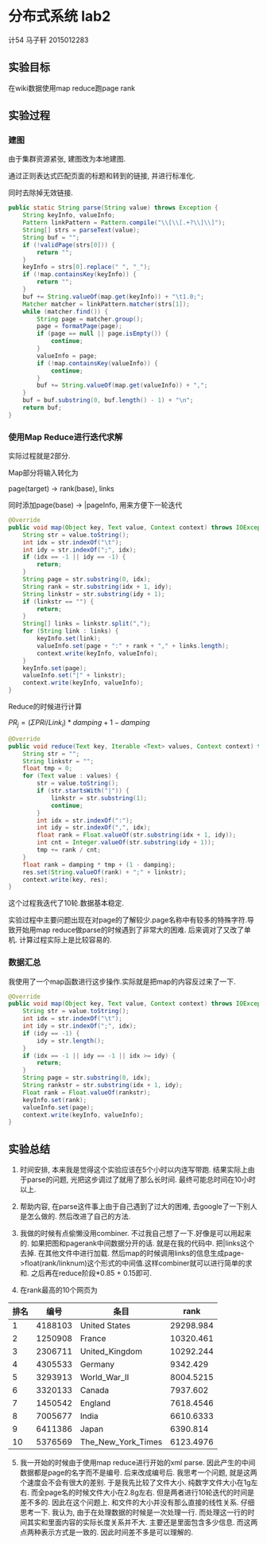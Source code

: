 # 分布式系统 lab2

计54 马子轩 2015012283

## 实验目标

在wiki数据使用map reduce跑page rank




## 实验过程

### 建图

由于集群资源紧张, 建图改为本地建图.

通过正则表达式匹配页面的标题和转到的链接, 并进行标准化.

同时去除掉无效链接.

```java
public static String parse(String value) throws Exception {
	String keyInfo, valueInfo;
	Pattern linkPattern = Pattern.compile("\\[\\[.+?\\]\\]");
	String[] strs = parseText(value);
	String buf = "";
	if (!validPage(strs[0])) {
		return "";
	}
	keyInfo = strs[0].replace(" ", "_");
	if (!map.containsKey(keyInfo)) {
		return "";
	}
	buf += String.valueOf(map.get(keyInfo)) + "\t1.0;";
	Matcher matcher = linkPattern.matcher(strs[1]);
	while (matcher.find()) {
		String page = matcher.group();
		page = formatPage(page);
		if (page == null || page.isEmpty()) {
			continue;
		}
		valueInfo = page;
		if (!map.containsKey(valueInfo)) {
			continue;
		}
		buf += String.valueOf(map.get(valueInfo)) + ",";
	}
	buf = buf.substring(0, buf.length() - 1) + "\n";
	return buf;
}
```



### 使用Map Reduce进行迭代求解

实际过程就是2部分.

Map部分将输入转化为

page(target) -> rank(base), links

同时添加page(base) -> |pageInfo, 用来方便下一轮迭代

```java
@Override
public void map(Object key, Text value, Context context) throws IOException, InterruptedException {
	String str = value.toString();
	int idx = str.indexOf("\t");
	int idy = str.indexOf(";", idx);
	if (idx == -1 || idy == -1) {
		return;
	}
	String page = str.substring(0, idx);
	String rank = str.substring(idx + 1, idy);
	String linkstr = str.substring(idy + 1);
	if (linkstr == "") {
		return;
	}
	String[] links = linkstr.split(",");
	for (String link : links) {
		keyInfo.set(link);
		valueInfo.set(page + ":" + rank + "," + links.length);
		context.write(keyInfo, valueInfo);
	}
	keyInfo.set(page);
	valueInfo.set("|" + linkstr);
	context.write(keyInfo, valueInfo);
}
```

Reduce的时候进行计算

$PR_j=(\Sigma PRi /Link_i) * damping + 1 - damping$

```java
@Override
public void reduce(Text key, Iterable <Text> values, Context context) throws IOException, InterruptedException {
	String str = "";
	String linkstr = "";
	float tmp = 0;
	for (Text value : values) {
		str = value.toString();
		if (str.startsWith("|")) {
			linkstr = str.substring(1);
			continue;
		}
		int idx = str.indexOf(":");
		int idy = str.indexOf(",", idx);
		float rank = Float.valueOf(str.substring(idx + 1, idy));
		int cnt = Integer.valueOf(str.substring(idy + 1));
		tmp += rank / cnt;
	}
	float rank = damping * tmp + (1 - damping);
	res.set(String.valueOf(rank) + ";" + linkstr);
	context.write(key, res);
}
```

这个过程我迭代了10轮.数据基本稳定.

实验过程中主要问题出现在对page的了解较少.page名称中有较多的特殊字符.导致开始用map reduce做parse的时候遇到了非常大的困难. 后来调对了又改了单机. 计算过程实际上是比较容易的.



### 数据汇总

我使用了一个map函数进行这步操作.实际就是把map的内容反过来了一下.

```java
@Override
public void map(Object key, Text value, Context context) throws IOException, InterruptedException {
	String str = value.toString();
	int idx = str.indexOf("\t");
	int idy = str.indexOf(";", idx);
	if (idy == -1) {
		idy = str.length();
	}
	if (idx == -1 || idy == -1 || idx >= idy) {
		return;
	}
	String page = str.substring(0, idx);
	String rankstr = str.substring(idx + 1, idy);
	Float rank = Float.valueOf(rankstr);
	keyInfo.set(rank);
	valueInfo.set(page);
	context.write(keyInfo, valueInfo);
}
```



## 实验总结

1. 时间安排, 本来我是觉得这个实验应该在5个小时以内连写带跑. 结果实际上由于parse的问题, 光把这步调过了就用了那么长时间. 最终可能总时间在10小时以上.

2. 帮助内容, 在parse这件事上由于自己遇到了过大的困难, 去google了一下别人是怎么做的. 然后改进了自己的方法.

3. 我做的时候有点偷懒没用combiner. 不过我自己想了一下.好像是可以用起来的. 如果把图和pagerank中间数据分开的话. 就是在我的代码中. 把|links这个去掉. 在其他文件中进行加载. 然后map的时候调用links的信息生成page->float(rank/linknum)这个形式的中间值.这样combiner就可以进行简单的求和. 之后再在reduce阶段*0.85 + 0.15即可.

4. 在rank最高的10个网页为

|排名|编号|条目|rank|
|-|-|-|-|
|1|4188103|United States|29298.984|
|2|1250908|France|10320.461|
|3|2306711|United_Kingdom|10292.244|
|4|4305533|Germany|9342.429|
|5|3293913|World_War_II|8004.5215|
|6|3320133|Canada|7937.602|
|7|1450542|England|7618.4546|
|8|7005677|India|6610.6333|
|9|6411386|Japan|6390.814|
|10|5376569|The_New_York_Times|6123.4976|

5. 我一开始的时候由于使用map reduce进行开始的xml parse. 因此产生的中间数据都是page的名字而不是编号. 后来改成编号后. 我思考一个问题, 就是这两个速度会不会有很大的差别. 于是我先比较了文件大小. 纯数字文件大小在1g左右. 而全page名的时候文件大小在2.8g左右. 但是两者进行10轮迭代的时间是差不多的. 因此在这个问题上. 和文件的大小并没有那么直接的线性关系. 仔细思考一下. 我认为, 由于在处理数据的时候是一次处理一行. 而处理这一行的时间其实和里面内容的实际长度关系并不大. 主要还是里面包含多少信息. 而这两点两种表示方式是一致的. 因此时间差不多是可以理解的.
